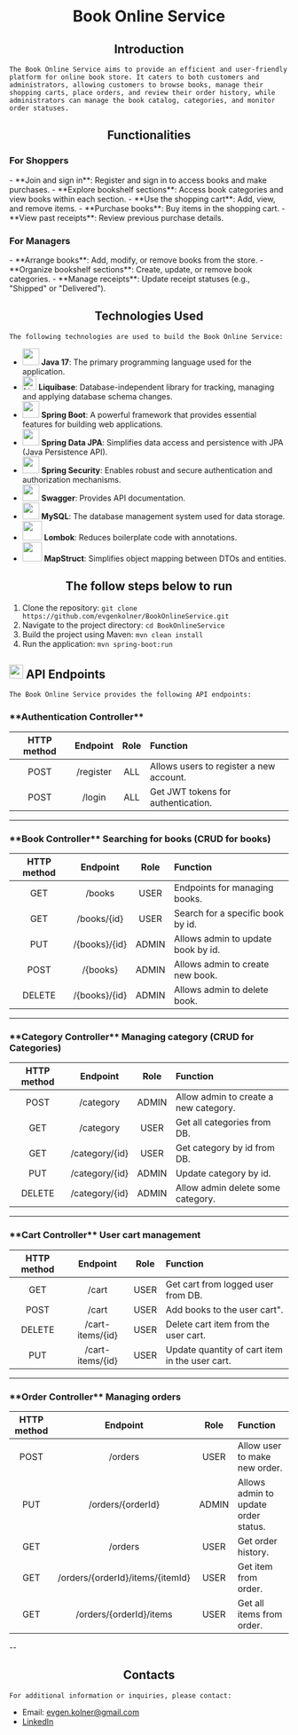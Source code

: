 # <h1 align="center">  Book Online Service  </h1>

### <h2 align="center"> Introduction </h2>
`The Book Online Service aims to provide an efficient and user-friendly platform for online book store. It caters to both customers and administrators, allowing customers to browse books, manage their shopping carts, place orders, and review their order history, while administrators can manage the book catalog, categories, and monitor order statuses.`

### <h2 align="center"> Functionalities </h2>

<h3> For Shoppers </h3>
- **Join and sign in**: Register and sign in to access books and make purchases.
- **Explore bookshelf sections**: Access book categories and view books within each section.
- **Use the shopping cart**: Add, view, and remove items.
- **Purchase books**: Buy items in the shopping cart.
- **View past receipts**: Review previous purchase details.

<h3> For Managers </h3>
- **Arrange books**: Add, modify, or remove books from the store.
- **Organize bookshelf sections**: Create, update, or remove book categories.
- **Manage receipts**: Update receipt statuses (e.g., "Shipped" or "Delivered").

### <h2 align="center"> Technologies Used </h2>
`The following technologies are used to build the Book Online Service:`
- <img src="https://image.emojipng.com/677/13219677.jpg" width="30" alt=""/> **Java 17**: The primary programming language used for the application.
- <img width="25" src="https://dashboard.snapcraft.io/site_media/appmedia/2020/08/liquibase.jpeg.png" alt="Liquibase logo"> **Liquibase**: Database-independent library for tracking, managing and applying database schema changes. 
- <img src="https://media.trustradius.com/product-logos/9B/8G/IMJEF6VWC74S.PNG" width="30" alt=""/> **Spring Boot**: A powerful framework that provides essential features for building web applications.
- <img src="https://media.trustradius.com/product-logos/9B/8G/IMJEF6VWC74S.PNG" width="30" alt=""/> **Spring Data JPA**: Simplifies data access and persistence with JPA (Java Persistence API).
- <img src="https://media.trustradius.com/product-logos/9B/8G/IMJEF6VWC74S.PNG" width="30" alt=""/> **Spring Security**: Enables robust and secure authentication and authorization mechanisms.
- <img src="https://t1.gstatic.com/images?q=tbn:ANd9GcSPbQehl7jW6cT9MZXqOeA4FNWqVNkOThwpkukkugx0lD1EhpIH" width="30" alt=""/> **Swagger**: Provides API documentation.
- <img src="https://w7.pngwing.com/pngs/464/18/png-transparent-mysql-database-innodb-postgresql-column-marine-mammal-electric-blue-postgresql-thumbnail.png" width="30" alt=""/> **MySQL**: The database management system used for data storage.
- <img src="https://velog.velcdn.com/images/gloom/post/17bae182-7380-43e0-a45e-fff76b8ba9c7/image.png" width="35" alt=""/> **Lombok**: Reduces boilerplate code with annotations.
- <img src="https://trguduru.github.io/img/mapstruct.png" width="35" alt=""/> **MapStruct**: Simplifies object mapping between DTOs and entities.


### <h2 align="center"> The follow steps below to run </h2>
1. Clone the repository: `git clone https://github.com/evgenkolner/BookOnlineService.git`
2. Navigate to the project directory: `cd BookOnlineService`
3. Build the project using Maven: `mvn clean install`
4. Run the application: `mvn spring-boot:run`


## <img src="https://em-content.zobj.net/thumbs/160/apple/354/link_1f517.png" width="25"/> API Endpoints
`The Book Online Service provides the following API endpoints:`

<h3> **Authentication Controller** </h3>

|  **HTTP method**  |  **Endpoint**   | **Role** | **Function**                            |
|:-----------------:|:---------------:|:--------:|:----------------------------------------|
|       POST        |    /register    |   ALL    | Allows users to register a new account. |
|       POST        |     /login      |   ALL    | Get JWT tokens for authentication.      |

---

<h3> **Book Controller** Searching for books (CRUD for books)</h3>

| **HTTP method** | **Endpoint**  | **Role** | **Function**                       |
|:---------------:|:-------------:|:--------:|:-----------------------------------|
|       GET       |    /books     |   USER   | Endpoints for managing books.      |
|       GET       |  /books/{id}  |   USER   | Search for a specific book by id.  |
|       PUT       | /{books}/{id} |  ADMIN   | Allows admin to update book by id. |
|      POST       |   /{books}    |  ADMIN   | Allows admin to create new book.   |
|     DELETE      | /{books}/{id} |  ADMIN   | Allows admin to delete book.       |

---

<h3> **Category Controller** Managing category (CRUD for Categories) </h3>

| **HTTP method** |  **Endpoint**  | **Role** | **Function**                          |
|:---------------:|:--------------:|:--------:|:--------------------------------------|
|      POST       |   /category    |  ADMIN   | Allow admin to create a new category. |
|       GET       |   /category    |   USER   | Get all categories from DB.           |
|       GET       | /category/{id} |   USER   | Get category by id from DB.           |
|       PUT       | /category/{id} |  ADMIN   | Update category by id.                |
|     DELETE      | /category/{id} |  ADMIN   | Allow admin delete some category.     |

---

<h3> **Cart Controller** User cart management </h3>

| **HTTP method** |    **Endpoint**     | **Role** | **Function**                                   |
|:---------------:|:-------------------:|:--------:|:-----------------------------------------------|
|       GET       |        /cart        |   USER   | Get cart from logged user from DB.             |
|      POST       |        /cart        |   USER   | Add books to the user cart".                   |
|     DELETE      |  /cart-items/{id}   |   USER   | Delete cart item from the user cart.           |
|       PUT       |  /cart-items/{id}   |   USER   | Update quantity of cart item in the user cart. |

---

<h3> **Order Controller** Managing orders </h3>

| **HTTP method** |           **Endpoint**           | **Role** | **Function**                         |
|:---------------:|:--------------------------------:|:--------:|:-------------------------------------|
|      POST       |             /orders              |   USER   | Allow user to make new order.        |
|       PUT       |        /orders/{orderId}         |  ADMIN   | Allows admin to update order status. |
|       GET       |             /orders              |   USER   | Get order history.                   |
|       GET       | /orders/{orderId}/items/{itemId} |   USER   | Get item from order.                 |
|       GET       |     /orders/{orderId}/items      |   USER   | Get all items from order.            |

--

### <h2 align="center"> Contacts </h2>

`For additional information or inquiries, please contact:`
- Email: evgen.kolner@gmail.com
- [LinkedIn](https://www.linkedin.com/in/ievgenii-kolner)
